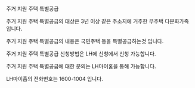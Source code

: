 주거 지원 주택 특별공급

주거 지원 주택 특별공급의 대상은 3년 이상 같은 주소지에 거주한 무주택 다문화가족 입니다.

주거 지원 주택 특별공급의 내용은 국민주택 등을 특별공급하는것 입니다.

주거 지원 주택 특별공급 신청방법은 LH에 신청에서 신청 가능합니다.

주거 지원 주택 특별공급에 대한 문의는 LH마이홈을 통해 가능합니다.

LH마이홈의 전화번호는 1600-1004 입니다.

